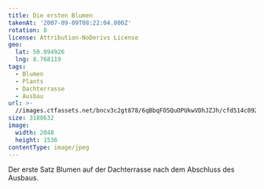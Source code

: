 ```yaml
---
title: Die ersten Blumen
takenAt: '2007-09-09T08:22:04.000Z'
rotation: 0
license: Attribution-NoDerivs License
geo:
  lat: 50.094926
  lng: 8.768119
tags:
  - Blumen
  - Plants
  - Dachterrasse
  - Ausbau
url: >-
  //images.ctfassets.net/bncv3c2gt878/6qBbqFO5QuOPUkwVDhJZJh/cfd514c092bf0c9730110b059f265b77/die-ersten-blumen_4504494665_o
size: 3188632
image:
  width: 2048
  height: 1536
contentType: image/jpeg
---
```


Der erste Satz Blumen auf der Dachterrasse nach dem Abschluss des Ausbaus.